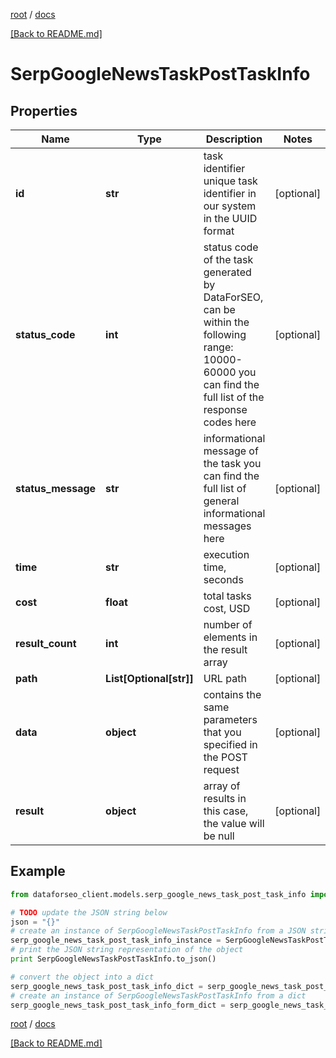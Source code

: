 [root](./../ "root") / [docs](./ "docs")

[[Back to README.md]](./../README.md "[Back to README.md]")

# SerpGoogleNewsTaskPostTaskInfo

## Properties

Name | Type | Description | Notes
------------ | ------------- | ------------- | -------------
**id** | **str** | task identifier unique task identifier in our system in the UUID format | [optional]
**status_code** | **int** | status code of the task generated by DataForSEO, can be within the following range: 10000-60000 you can find the full list of the response codes here | [optional]
**status_message** | **str** | informational message of the task you can find the full list of general informational messages here | [optional]
**time** | **str** | execution time, seconds | [optional]
**cost** | **float** | total tasks cost, USD | [optional]
**result_count** | **int** | number of elements in the result array | [optional]
**path** | **List[Optional[str]]** | URL path | [optional]
**data** | **object** | contains the same parameters that you specified in the POST request | [optional]
**result** | **object** | array of results in this case, the value will be null | [optional]

## Example

```python
from dataforseo_client.models.serp_google_news_task_post_task_info import SerpGoogleNewsTaskPostTaskInfo

# TODO update the JSON string below
json = "{}"
# create an instance of SerpGoogleNewsTaskPostTaskInfo from a JSON string
serp_google_news_task_post_task_info_instance = SerpGoogleNewsTaskPostTaskInfo.from_json(json)
# print the JSON string representation of the object
print SerpGoogleNewsTaskPostTaskInfo.to_json()

# convert the object into a dict
serp_google_news_task_post_task_info_dict = serp_google_news_task_post_task_info_instance.to_dict()
# create an instance of SerpGoogleNewsTaskPostTaskInfo from a dict
serp_google_news_task_post_task_info_form_dict = serp_google_news_task_post_task_info.from_dict(serp_google_news_task_post_task_info_dict)
```

  

[root](./../ "root") / [docs](./ "docs")

[[Back to README.md]](./../README.md "[Back to README.md]")